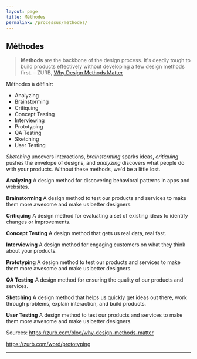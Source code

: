 ```yaml
---
layout: page
title: Méthodes
permalink: /processus/methodes/
---
```


## Méthodes

> **Methods** are the backbone of the design process. It's deadly tough to build products effectively without developing a few design methods first. – ZURB, [Why Design Methods Matter](https://zurb.com/blog/why-design-methods-matter)

Méthodes à définir:

- Analyzing
- Brainstorming
- Critiquing
- Concept Testing
- Interviewing
- Prototyping
- QA Testing
- Sketching
- User Testing

*Sketching* uncovers interactions, *brainstorming* sparks ideas, *critiquing* pushes the envelope of designs, and *analyzing* discovers what people do with your products. Without these methods, we'd be a little lost.

**Analyzing**
A design method for discovering behavioral patterns in apps and websites.

**Brainstorming**
A design method to test our products and services to make them more awesome and make us better designers.

**Critiquing**
A design method for evaluating a set of existing ideas to identify changes or improvements.

**Concept Testing**
A design method that gets us real data, real fast.

**Interviewing**
A design method for engaging customers on what they think about your products.

**Prototyping**
A design method to test our products and services to make them more awesome and make us better designers.

**QA Testing**
A design method for ensuring the quality of our products and services.

**Sketching**
A design method that helps us quickly get ideas out there, work through problems, explain interaction, and build products.

**User Testing**
A design method to test our products and services to make them more awesome and make us better designers.

Sources:
https://zurb.com/blog/why-design-methods-matter

https://zurb.com/word/prototyping


***
